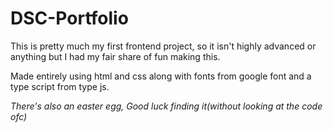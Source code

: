# DSC-Portfolio

This is pretty much my first frontend project, so it isn't highly advanced or anything but I had my fair share of fun making this.

Made entirely using html and css along with fonts from google font and a type script from type js.

*There's also an easter egg, Good luck finding it(without looking at the code ofc)*
